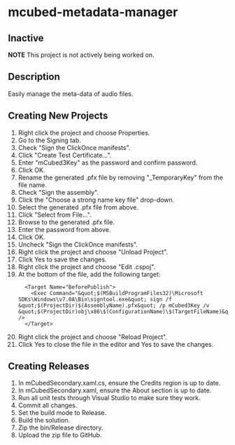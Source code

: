 # mcubed-metadata-manager

Inactive
----
**NOTE** This project is not actively being worked on.

Description
----
Easily manage the meta-data of audio files.

Creating New Projects
----
1. Right click the project and choose Properties.
1. Go to the Signing tab.
1. Check "Sign the ClickOnce manifests".
1. Click "Create Test Certificate...".
1. Enter "mCubed3Key" as the password and confirm password.
1. Click OK.
1. Rename the generated .pfx file by removing "_TemporaryKey" from the file name.
1. Check "Sign the assembly".
1. Click the "Choose a strong name key file" drop-down.
1. Select the generated .pfx file from above.
1. Click "Select from File...".
1. Browse to the generated .pfx file.
1. Enter the password from above.
1. Click OK.
1. Uncheck "Sign the ClickOnce manifests".
1. Right click the project and choose "Unload Project".
1. Click Yes to save the changes.
1. Right click the project and choose "Edit <PROJECT-NAME>.cspoj".
1. At the bottom of the file, add the following target:
    ```
      <Target Name="BeforePublish">
        <Exec Command="&quot;$(MSBuildProgramFiles32)\Microsoft SDKs\Windows\v7.0A\Bin\signtool.exe&quot; sign /f &quot;$(ProjectDir)$(AssemblyName).pfx&quot; /p mCubed3Key /v &quot;$(ProjectDir)obj\x86\$(ConfigurationName)\$(TargetFileName)&quot;" />
      </Target>
    ```
1. Right click the project and choose "Reload Project".
1. Click Yes to close the file in the editor and Yes to save the changes.

Creating Releases
----
1. In mCubedSecondary.xaml.cs, ensure the Credits region is up to date.
1. In mCubedSecondary.xaml, ensure the About section is up to date.
1. Run all unit tests through Visual Studio to make sure they work.
1. Commit all changes.
1. Set the build mode to Release.
1. Build the solution.
1. Zip the bin/Release directory.
1. Upload the zip file to GitHub.
